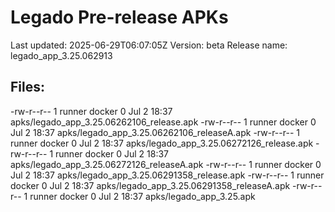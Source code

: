 # Legado Pre-release APKs
Last updated: 2025-06-29T06:07:05Z
Version: beta
Release name: legado_app_3.25.062913
## Files:
-rw-r--r-- 1 runner docker 0 Jul  2 18:37 apks/legado_app_3.25.06262106_release.apk
-rw-r--r-- 1 runner docker 0 Jul  2 18:37 apks/legado_app_3.25.06262106_releaseA.apk
-rw-r--r-- 1 runner docker 0 Jul  2 18:37 apks/legado_app_3.25.06272126_release.apk
-rw-r--r-- 1 runner docker 0 Jul  2 18:37 apks/legado_app_3.25.06272126_releaseA.apk
-rw-r--r-- 1 runner docker 0 Jul  2 18:37 apks/legado_app_3.25.06291358_release.apk
-rw-r--r-- 1 runner docker 0 Jul  2 18:37 apks/legado_app_3.25.06291358_releaseA.apk
-rw-r--r-- 1 runner docker 0 Jul  2 18:37 apks/legado_app_3.25.apk
